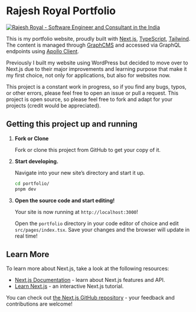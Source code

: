 # Rajesh Royal Portfolio

[![Rajesh Royal - Software Engineer and Consultant in the India](https://github.com/Rajesh-Royal/portfolio/assets/24524924/8b39edae-0f07-4c1d-9d0d-4ae36168440d)](https://portfolio-rajesh-royal.vercel.app/)


This is my portfolio website, proudly built with [Next.js](https://nextjs.org/), [TypeScript](https://www.typescriptlang.org/), [Tailwind](https://tailwindcss.com/). The content is managed through [GraphCMS](https://graphcms.com/) and accessed via GraphQL endpoints using [Apollo Client](https://www.apollographql.com/).

Previously I built my website using WordPress but decided to move over to Next.js due to their major improvements and learning purpose that make it my first choice, not only for applications, but also for websites now.

This project is a constant work in progress, so if you find any bugs, typos, or other errors, please feel free to open an issue or pull a request. This project is open source, so please feel free to fork and adapt for your projects (credit would be appreciated).

## Getting this project up and running

1.  **Fork or Clone**

    Fork or clone this project from GitHub to get your copy of it.

1.  **Start developing.**

    Navigate into your new site’s directory and start it up.

    ```sh
    cd portfolio/
    pnpm dev
    ```

1.  **Open the source code and start editing!**

    Your site is now running at `http://localhost:3000`!

    Open the `portfolio` directory in your code editor of choice and edit `src/pages/index.tsx`. Save your changes and the browser will update in real time!

## Learn More

To learn more about Next.js, take a look at the following resources:

- [Next.js Documentation](https://nextjs.org/docs) - learn about Next.js features and API.
- [Learn Next.js](https://nextjs.org/learn) - an interactive Next.js tutorial.

You can check out [the Next.js GitHub repository](https://github.com/vercel/next.js/) - your feedback and contributions are welcome!
